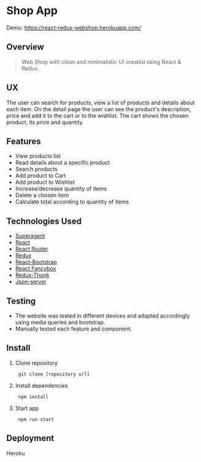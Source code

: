 # Shop App  
Demo: https://react-redux-webshop.herokuapp.com/

## Overview

>Web Shop with clean and minimalistic UI created using React & Redux.

## UX

The user can search for products, view a list of products and details about each item. On the detail page the user can see the product's description, price and add it to the cart or to the wishlist. The cart shows the chosen product, its price and quantity.

## Features

* View products list
* Read details about a specific product
* Search products
* Add product to Cart
* Add product to Wishlist
* Increase/decrease quantity of items
* Delete a chosen item
* Calculate total according to quantity of items

## Technologies Used

* [Superagent](https://visionmedia.github.io/superagent/)
* [React](https://reactjs.org/)
* [React Router](https://reacttraining.com/react-router/web/guides/quick-start)
* [Redux](https://redux.js.org/)
* [React-Bootstrap](https://react-bootstrap.github.io/)
* [React Fancybox](https://github.com/gianglevan94/react-fancybox)
* [Redux-Thunk](https://github.com/reduxjs/redux-thunk)
* [Json-server](https://github.com/typicode/json-server)

## Testing

* The website was tested in different devices and adapted accordingly using media queries and bootstrap.
* Manually tested each feature and component.

## Install

1. Clone repository

        git clone [repository url]
        
2. Install dependencies

        npm install
        
3. Start app

        npm run start

## Deployment

Heroku
